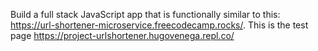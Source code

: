 Build a full stack JavaScript app that is functionally similar to this: https://url-shortener-microservice.freecodecamp.rocks/. This is the test page https://project-urlshortener.hugovenega.repl.co/